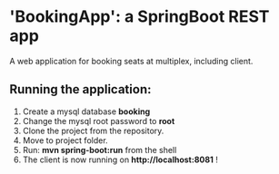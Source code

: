 # 'BookingApp': a SpringBoot REST app

A web application for booking seats at multiplex, including client.

## Running the application:

1. Create a mysql database **booking** 
1. Change the mysql root password to **root** 
1. Clone the project from the repository.
2. Move to project folder.
3. Run: **mvn spring-boot:run** from the shell
4. The client is now running on **http://localhost:8081** !
